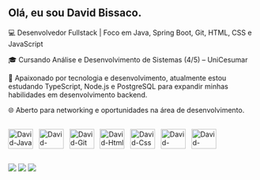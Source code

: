 ## Olá, eu sou David Bissaco.

💻 Desenvolvedor Fullstack | Foco em Java, Spring Boot, Git, HTML, CSS e JavaScript

🎓 Cursando Análise e Desenvolvimento de Sistemas (4/5) – UniCesumar

🚀 Apaixonado por tecnologia e desenvolvimento, atualmente estou estudando TypeScript, Node.js e PostgreSQL para expandir minhas habilidades em desenvolvimento backend.

🌐 Aberto para networking e oportunidades na área de desenvolvimento.

##

<div flex-direction="row">
  <img align="center" alt="David-Java" height="40" width="50" src="https://cdn.jsdelivr.net/gh/devicons/devicon@latest/icons/java/java-original.svg" /> &nbsp;
  <img align="center" alt="David-Spring" height="40" width="50" src="https://cdn.jsdelivr.net/gh/devicons/devicon@latest/icons/spring/spring-original-wordmark.svg" /> &nbsp;
  <img align="center" alt="David-Git" height="40" width="50" src="https://cdn.jsdelivr.net/gh/devicons/devicon@latest/icons/git/git-original.svg" /> &nbsp;
  <img align="center" alt="David-Html" height="40" width="50" src="https://cdn.jsdelivr.net/gh/devicons/devicon@latest/icons/html5/html5-original.svg" /> &nbsp;
  <img align="center" alt="David-Css" height="40" width="50" src="https://cdn.jsdelivr.net/gh/devicons/devicon@latest/icons/css3/css3-original.svg" /> &nbsp;
  <img align="center" alt="David-JavaScript" height="40" width="50" src="https://cdn.jsdelivr.net/gh/devicons/devicon@latest/icons/javascript/javascript-original.svg" /> &nbsp;
  <img align="center" alt="David-TypeScript" height="40" width="50" src="https://cdn.jsdelivr.net/gh/devicons/devicon@latest/icons/typescript/typescript-original.svg" />
</div>

##

<div>
  <a href = "mailto:davidbissacodasilva@gmail.com"><img src="https://img.shields.io/badge/-Gmail-%23333?style=for-the-badge&logo=gmail&logoColor=white" target="_blank"></a>
  <a href="https://www.linkedin.com/in/david-bissaco-da-silva-b644a2272/" target="_blank"><img src="https://img.shields.io/badge/-LinkedIn-%230077B5?style=for-the-badge&logo=linkedin&logoColor=white" target="_blank"></a> 
  <a href="https://davidbissaco.netlify.app" target="_blank"><img src="https://img.shields.io/badge/website-000000?style=for-the-badge&logo=About.me&logoColor=white" target="_blank"></a> 
</div>
